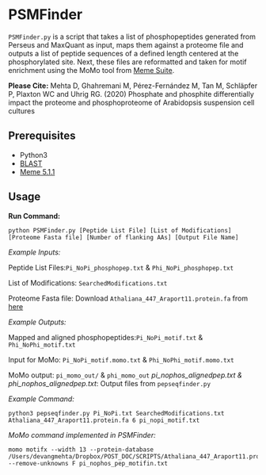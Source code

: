 # PSMFinder
`PSMFinder.py` is a script that takes a list of phosphopeptides generated from Perseus and MaxQuant as input, maps them against a proteome file and outputs a list of peptide sequences of a defined length centered at the phosphorylated site. Next, these files are reformatted and taken for motif enrichment using the MoMo tool from [Meme Suite](http://meme-suite.org/doc/download.html).

**Please Cite:**
Mehta D, Ghahremani M, Pérez-Fernández M, Tan M, Schläpfer P, Plaxton WC and Uhrig RG. (2020) Phosphate and phosphite differentially impact the proteome and phosphoproteome of Arabidopsis suspension cell cultures

## Prerequisites

* Python3
* [BLAST](https://blast.ncbi.nlm.nih.gov/Blast.cgi?PAGE_TYPE:BlastDocs&DOC_TYPE:Download "BLAST download page")
* [Meme 5.1.1](http://meme-suite.org/doc/download.html)

## Usage

**Run Command:**
````
python PSMFinder.py [Peptide List File] [List of Modifications] [Proteome Fasta file] [Number of flanking AAs] [Output File Name]
````

*Example Inputs:*

Peptide List Files:`Pi_NoPi_phosphopep.txt` & `Phi_NoPi_phosphopep.txt`

List of Modifications: `SearchedModifications.txt`

Proteome Fasta file: Download `Athaliana_447_Araport11.protein.fa` from [here](https://genome.jgi.doe.gov/portal/pages/dynamicOrganismDownload.jsf?organism=Athaliana#)


*Example Outputs:*

Mapped and aligned phosphopeptides:`Pi_NoPi_motif.txt` & `Phi_NoPhi_motif.txt`

Input for MoMo: `Pi_NoPi_motif.momo.txt` & `Phi_NoPhi_motif.momo.txt`

MoMo output: `pi_momo_out/` & `phi_momo_out`
*pi_nophos_alignedpep.txt & phi_nophos_alignedpep.txt*: Output files from `pepseqfinder.py`


*Example Command:*

````
python3 pepseqfinder.py Pi_NoPi.txt SearchedModifications.txt Athaliana_447_Araport11.protein.fa 6 pi_nopi_motif.txt
````

*MoMo command implemented in PSMFinder:*

````
momo motifx --width 13 --protein-database /Users/devangmehta/Dropbox/POST_DOC/SCRIPTS/Athaliana_447_Araport11.protein.fa --remove-unknowns F pi_nophos_pep_motifin.txt
````
